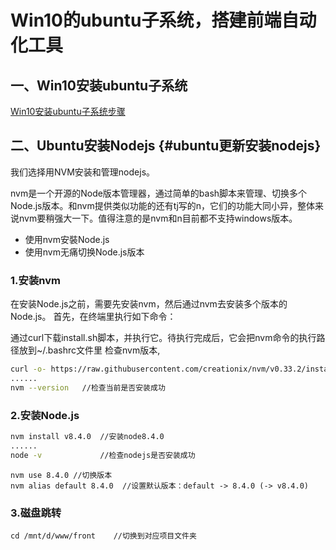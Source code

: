 # Win10的ubuntu子系统，搭建前端自动化工具

## 一、Win10安装ubuntu子系统

[Win10安装ubuntu子系统步骤](http://www.cnblogs.com/Jay-CFD/p/6067274.html)

## 二、Ubuntu安装Nodejs {#ubuntu更新安装nodejs}

我们选择用NVM安装和管理nodejs。

nvm是一个开源的Node版本管理器，通过简单的bash脚本来管理、切换多个Node.js版本。和nvm提供类似功能的还有tj写的n，它们的功能大同小异，整体来说nvm要稍强大一下。值得注意的是nvm和n目前都不支持windows版本。

* 使用nvm安裝Node.js
* 使用nvm无痛切换Node.js版本

### 1.安装nvm

在安装Node.js之前，需要先安装nvm，然后通过nvm去安装多个版本的Node.js。 首先，在终端里执行如下命令：

通过curl下载install.sh脚本，并执行它。待执行完成后，它会把nvm命令的执行路径放到~/.bashrc文件里 检查nvm版本,

```bash
curl -o- https://raw.githubusercontent.com/creationix/nvm/v0.33.2/install.sh | bash
......
nvm --version   //检查当前是否安装成功
```

### 2.安装Node.js

```bash
nvm install v8.4.0  //安装node8.4.0
......
node -v             //检查nodejs是否安装成功
```

```
nvm use 8.4.0 //切换版本
nvm alias default 8.4.0  //设置默认版本：default -> 8.4.0 (-> v8.4.0)
```

### 3.磁盘跳转

```
cd /mnt/d/www/front    //切换到对应项目文件夹
```



